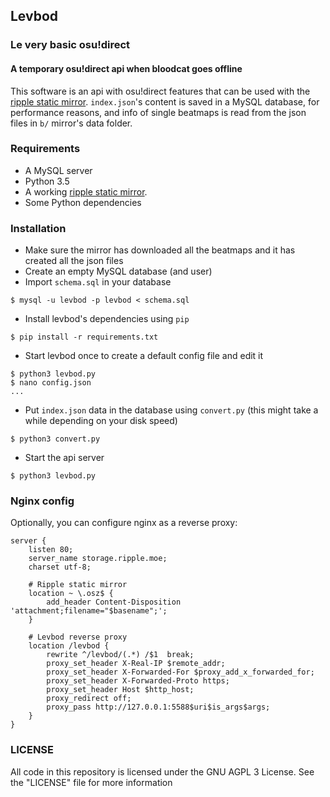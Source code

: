 ## Levbod
### Le very basic osu!direct
#### A temporary osu!direct api when bloodcat goes offline

This software is an api with osu!direct features that can be used with the [ripple static mirror](https://git.zxq.co/ripple/mirror).
`index.json`'s content is saved in a MySQL database, for performance reasons, and info of single beatmaps is read from the json files in `b/` mirror's data folder.

### Requirements
- A MySQL server
- Python 3.5
- A working [ripple static mirror](https://git.zxq.co/ripple/mirror).
- Some Python dependencies

### Installation
- Make sure the mirror has downloaded all the beatmaps and it has created all the json files
- Create an empty MySQL database (and user)
- Import `schema.sql` in your database
```
$ mysql -u levbod -p levbod < schema.sql
```
- Install levbod's dependencies using `pip`
```
$ pip install -r requirements.txt
```
- Start levbod once to create a default config file and edit it
```
$ python3 levbod.py
$ nano config.json
...
```
- Put `index.json` data in the database using `convert.py` (this might take a while depending on your disk speed)
```
$ python3 convert.py
```
- Start the api server
```
$ python3 levbod.py
```

### Nginx config
Optionally, you can configure nginx as a reverse proxy:
```
server {
    listen 80;
    server_name storage.ripple.moe;
    charset utf-8;

    # Ripple static mirror
    location ~ \.osz$ {
        add_header Content-Disposition 'attachment;filename="$basename";';
    }

    # Levbod reverse proxy
    location /levbod {
        rewrite ^/levbod/(.*) /$1  break;
        proxy_set_header X-Real-IP $remote_addr;
        proxy_set_header X-Forwarded-For $proxy_add_x_forwarded_for;
        proxy_set_header X-Forwarded-Proto https;
        proxy_set_header Host $http_host;
        proxy_redirect off;
        proxy_pass http://127.0.0.1:5588$uri$is_args$args;
    }
}
```

### LICENSE
All code in this repository is licensed under the GNU AGPL 3 License.
See the "LICENSE" file for more information